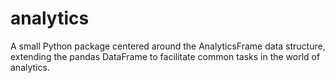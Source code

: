 # analytics

A small Python package centered around the AnalyticsFrame data structure, extending the pandas DataFrame to facilitate common tasks in the world of analytics. 
